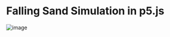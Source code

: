 # Falling Sand Simulation in p5.js

![image](https://github.com/Taratutaj/Falling-sand/assets/94808296/cf2e993c-3e4e-4944-9e01-2e91fe61b6d4)
